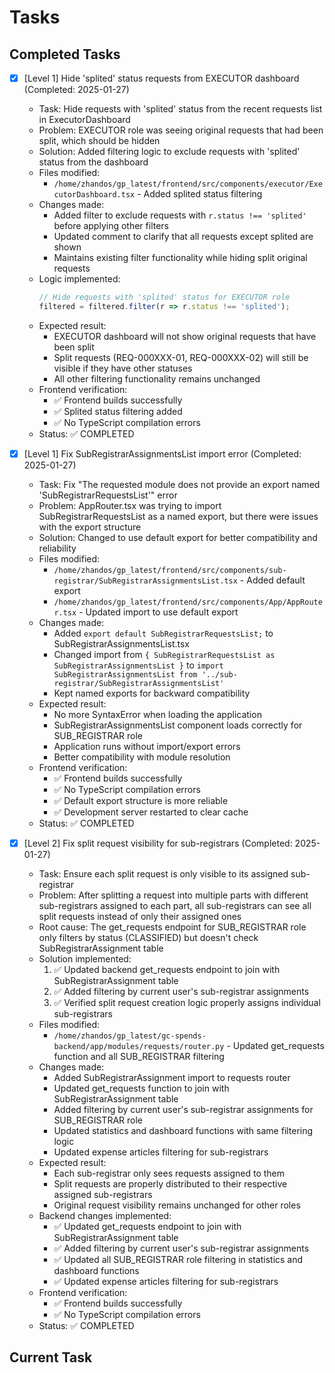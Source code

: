 # Tasks

## Completed Tasks

- [x] [Level 1] Hide 'splited' status requests from EXECUTOR dashboard (Completed: 2025-01-27)
  - Task: Hide requests with 'splited' status from the recent requests list in ExecutorDashboard
  - Problem: EXECUTOR role was seeing original requests that had been split, which should be hidden
  - Solution: Added filtering logic to exclude requests with 'splited' status from the dashboard
  - Files modified:
    - `/home/zhandos/gp_latest/frontend/src/components/executor/ExecutorDashboard.tsx` - Added splited status filtering
  - Changes made:
    - Added filter to exclude requests with `r.status !== 'splited'` before applying other filters
    - Updated comment to clarify that all requests except splited are shown
    - Maintains existing filter functionality while hiding split original requests
  - Logic implemented:
    ```typescript
    // Hide requests with 'splited' status for EXECUTOR role
    filtered = filtered.filter(r => r.status !== 'splited');
    ```
  - Expected result:
    - EXECUTOR dashboard will not show original requests that have been split
    - Split requests (REQ-000XXX-01, REQ-000XXX-02) will still be visible if they have other statuses
    - All other filtering functionality remains unchanged
  - Frontend verification:
    - ✅ Frontend builds successfully
    - ✅ Splited status filtering added
    - ✅ No TypeScript compilation errors
  - Status: ✅ COMPLETED

- [x] [Level 1] Fix SubRegistrarAssignmentsList import error (Completed: 2025-01-27)
  - Task: Fix "The requested module does not provide an export named 'SubRegistrarRequestsList'" error
  - Problem: AppRouter.tsx was trying to import SubRegistrarRequestsList as a named export, but there were issues with the export structure
  - Solution: Changed to use default export for better compatibility and reliability
  - Files modified:
    - `/home/zhandos/gp_latest/frontend/src/components/sub-registrar/SubRegistrarAssignmentsList.tsx` - Added default export
    - `/home/zhandos/gp_latest/frontend/src/components/App/AppRouter.tsx` - Updated import to use default export
  - Changes made:
    - Added `export default SubRegistrarRequestsList;` to SubRegistrarAssignmentsList.tsx
    - Changed import from `{ SubRegistrarRequestsList as SubRegistrarAssignmentsList }` to `import SubRegistrarAssignmentsList from '../sub-registrar/SubRegistrarAssignmentsList'`
    - Kept named exports for backward compatibility
  - Expected result:
    - No more SyntaxError when loading the application
    - SubRegistrarAssignmentsList component loads correctly for SUB_REGISTRAR role
    - Application runs without import/export errors
    - Better compatibility with module resolution
  - Frontend verification:
    - ✅ Frontend builds successfully
    - ✅ No TypeScript compilation errors
    - ✅ Default export structure is more reliable
    - ✅ Development server restarted to clear cache
  - Status: ✅ COMPLETED

- [x] [Level 2] Fix split request visibility for sub-registrars (Completed: 2025-01-27)
  - Task: Ensure each split request is only visible to its assigned sub-registrar
  - Problem: After splitting a request into multiple parts with different sub-registrars assigned to each part, all sub-registrars can see all split requests instead of only their assigned ones
  - Root cause: The get_requests endpoint for SUB_REGISTRAR role only filters by status (CLASSIFIED) but doesn't check SubRegistrarAssignment table
  - Solution implemented:
    1. ✅ Updated backend get_requests endpoint to join with SubRegistrarAssignment table
    2. ✅ Added filtering by current user's sub-registrar assignments
    3. ✅ Verified split request creation logic properly assigns individual sub-registrars
  - Files modified:
    - `/home/zhandos/gp_latest/gc-spends-backend/app/modules/requests/router.py` - Updated get_requests function and all SUB_REGISTRAR filtering
  - Changes made:
    - Added SubRegistrarAssignment import to requests router
    - Updated get_requests function to join with SubRegistrarAssignment table
    - Added filtering by current user's sub-registrar assignments for SUB_REGISTRAR role
    - Updated statistics and dashboard functions with same filtering logic
    - Updated expense articles filtering for sub-registrars
  - Expected result:
    - Each sub-registrar only sees requests assigned to them
    - Split requests are properly distributed to their respective assigned sub-registrars
    - Original request visibility remains unchanged for other roles
  - Backend changes implemented:
    - ✅ Updated get_requests endpoint to join with SubRegistrarAssignment table
    - ✅ Added filtering by current user's sub-registrar assignments
    - ✅ Updated all SUB_REGISTRAR role filtering in statistics and dashboard functions
    - ✅ Updated expense articles filtering for sub-registrars
  - Frontend verification:
    - ✅ Frontend builds successfully
    - ✅ No TypeScript compilation errors
  - Status: ✅ COMPLETED

## Current Task
